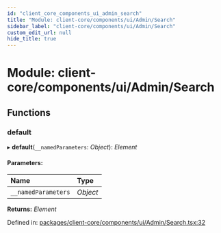 ```yaml
---
id: "client_core_components_ui_admin_search"
title: "Module: client-core/components/ui/Admin/Search"
sidebar_label: "client-core/components/ui/Admin/Search"
custom_edit_url: null
hide_title: true
---
```


# Module: client-core/components/ui/Admin/Search

## Functions

### default

▸ **default**(`__namedParameters`: *Object*): *Element*

#### Parameters:

Name | Type |
:------ | :------ |
`__namedParameters` | *Object* |

**Returns:** *Element*

Defined in: [packages/client-core/components/ui/Admin/Search.tsx:32](https://github.com/xr3ngine/xr3ngine/blob/5c3dcaef1/packages/client-core/components/ui/Admin/Search.tsx#L32)
